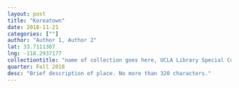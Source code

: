 ```yaml
---
layout: post
title: "Koreatown"
date: 2018-11-21
categories: [""]
author: "Author 1, Author 2"
lat: 33.7111307
lng: -118.2937177
collectiontitle: "name of collection goes here, UCLA Library Special Collections"
quarter: Fall 2018
desc: "Brief description of place. No more than 320 characters."
---
```

